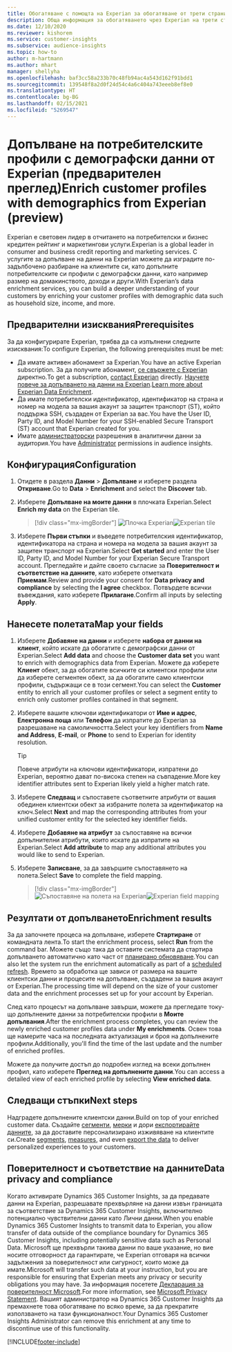 ```yaml
---
title: Обогатяване с помощта на Experian за обогатяване от трети страни
description: Обща информация за обогатяването чрез Experian на трети страни.
ms.date: 12/10/2020
ms.reviewer: kishorem
ms.service: customer-insights
ms.subservice: audience-insights
ms.topic: how-to
author: m-hartmann
ms.author: mhart
manager: shellyha
ms.openlocfilehash: baf3cc58a233b70c48fb94ac4a543d162f91bdd1
ms.sourcegitcommit: 139548f8a2d0f24d54c4a6c404a743eeeb8ef8e0
ms.translationtype: HT
ms.contentlocale: bg-BG
ms.lasthandoff: 02/15/2021
ms.locfileid: "5269547"
---
```

# <a name="enrich-customer-profiles-with-demographics-from-experian-preview"></a><span data-ttu-id="7d5cc-103">Допълване на потребителските профили с демографски данни от Experian (предварителен преглед)</span><span class="sxs-lookup"><span data-stu-id="7d5cc-103">Enrich customer profiles with demographics from Experian (preview)</span></span>

<span data-ttu-id="7d5cc-104">Experian е световен лидер в отчитането на потребителски и бизнес кредитен рейтинг и маркетингови услуги.</span><span class="sxs-lookup"><span data-stu-id="7d5cc-104">Experian is a global leader in consumer and business credit reporting and marketing services.</span></span> <span data-ttu-id="7d5cc-105">С услугите за допълване на данни на Experian можете да изградите по-задълбочено разбиране на клиентите си, като допълните потребителските си профили с демографски данни, като например размер на домакинството, доходи и други.</span><span class="sxs-lookup"><span data-stu-id="7d5cc-105">With Experian’s data enrichment services, you can build a deeper understanding of your customers by enriching your customer profiles with demographic data such as household size, income, and more.</span></span>

## <a name="prerequisites"></a><span data-ttu-id="7d5cc-106">Предварителни изисквания</span><span class="sxs-lookup"><span data-stu-id="7d5cc-106">Prerequisites</span></span>

<span data-ttu-id="7d5cc-107">За да конфигурирате Experian, трябва да са изпълнени следните изисквания:</span><span class="sxs-lookup"><span data-stu-id="7d5cc-107">To configure Experian, the following prerequisites must be met:</span></span>

- <span data-ttu-id="7d5cc-108">Да имате активен абонамент за Experian.</span><span class="sxs-lookup"><span data-stu-id="7d5cc-108">You have an active Experian subscription.</span></span> <span data-ttu-id="7d5cc-109">За да получите абонамент, [се свържете с Experian](https://www.experian.com/marketing-services/contact) директно.</span><span class="sxs-lookup"><span data-stu-id="7d5cc-109">To get a subscription, [contact Experian](https://www.experian.com/marketing-services/contact) directly.</span></span> <span data-ttu-id="7d5cc-110">[Научете повече за допълването на данни на Experian](https://www.experian.com/marketing-services/microsoft?cmpid=ems_web_mci_cdppage).</span><span class="sxs-lookup"><span data-stu-id="7d5cc-110">[Learn more about Experian Data Enrichment](https://www.experian.com/marketing-services/microsoft?cmpid=ems_web_mci_cdppage).</span></span>
- <span data-ttu-id="7d5cc-111">Да имате потребителски идентификатор, идентификатор на страна и номер на модела за вашия акаунт за защитен транспорт (ST), който поддържа SSH, създаден от Experian за вас.</span><span class="sxs-lookup"><span data-stu-id="7d5cc-111">You have the User ID, Party ID, and Model Number for your SSH-enabled Secure Transport (ST) account that Experian created for you.</span></span>
- <span data-ttu-id="7d5cc-112">Имате [администраторски](permissions.md#administrator) разрешения в аналитични данни за аудитория.</span><span class="sxs-lookup"><span data-stu-id="7d5cc-112">You have [Administrator](permissions.md#administrator) permissions in audience insights.</span></span>

## <a name="configuration"></a><span data-ttu-id="7d5cc-113">Конфигурация</span><span class="sxs-lookup"><span data-stu-id="7d5cc-113">Configuration</span></span>

1. <span data-ttu-id="7d5cc-114">Отидете в раздела **Данни** > **Допълване** и изберете раздела **Откриване**.</span><span class="sxs-lookup"><span data-stu-id="7d5cc-114">Go to **Data** > **Enrichment** and select the **Discover** tab.</span></span>

1. <span data-ttu-id="7d5cc-115">Изберете **Допълване на моите данни** в плочката Experian.</span><span class="sxs-lookup"><span data-stu-id="7d5cc-115">Select **Enrich my data** on the Experian tile.</span></span>

   > [!div class="mx-imgBorder"]
   > <span data-ttu-id="7d5cc-116">![Плочка Experian](media/experian-tile.png "Плочка Experian")</span><span class="sxs-lookup"><span data-stu-id="7d5cc-116">![Experian tile](media/experian-tile.png "Experian tile")</span></span>

1. <span data-ttu-id="7d5cc-117">Изберете **Първи стъпки** и въведете потребителския идентификатор, идентификатора на страна и номера на модела за вашия акаунт за защитен транспорт на Experian.</span><span class="sxs-lookup"><span data-stu-id="7d5cc-117">Select **Get started** and enter the User ID, Party ID, and Model Number for your Experian Secure Transport account.</span></span> <span data-ttu-id="7d5cc-118">Прегледайте и дайте своето съгласие за **Поверителност и съответствие на данните**, като изберете отметката **Приемам**.</span><span class="sxs-lookup"><span data-stu-id="7d5cc-118">Review and provide your consent for **Data privacy and compliance** by selecting the **I agree** checkbox.</span></span> <span data-ttu-id="7d5cc-119">Потвърдете всички въвеждания, като изберете **Прилагане**.</span><span class="sxs-lookup"><span data-stu-id="7d5cc-119">Confirm all inputs by selecting **Apply**.</span></span>

## <a name="map-your-fields"></a><span data-ttu-id="7d5cc-120">Нанесете полетата</span><span class="sxs-lookup"><span data-stu-id="7d5cc-120">Map your fields</span></span>

1.  <span data-ttu-id="7d5cc-121">Изберете **Добавяне на данни** и изберете **набора от данни на клиент**, който искате да обогатите с демографски данни от Experian.</span><span class="sxs-lookup"><span data-stu-id="7d5cc-121">Select **Add data** and choose the **Customer data set** you want to enrich with demographics data from Experian.</span></span> <span data-ttu-id="7d5cc-122">Можете да изберете **Клиент** обект, за да обогатите всичките си клиентски профили или да изберете сегментен обект, за да обогатите само клиентски профили, съдържащи се в този сегмент.</span><span class="sxs-lookup"><span data-stu-id="7d5cc-122">You can select the **Customer** entity to enrich all your customer profiles or select a segment entity to enrich only customer profiles contained in that segment.</span></span>

1. <span data-ttu-id="7d5cc-123">Изберете вашите ключови идентификатори от **Име и адрес**, **Електронна поща** или **Телефон** да изпратите до Experian за разрешаване на самоличността.</span><span class="sxs-lookup"><span data-stu-id="7d5cc-123">Select your key identifiers from **Name and Address**, **E-mail**, or **Phone** to send to Experian for identity resolution.</span></span>

   > [!TIP]
   > <span data-ttu-id="7d5cc-124">Повече атрибути на ключови идентификатори, изпратени до Experian, вероятно дават по-висока степен на съвпадение.</span><span class="sxs-lookup"><span data-stu-id="7d5cc-124">More key identifier attributes sent to Experian likely yield a higher match rate.</span></span>

1. <span data-ttu-id="7d5cc-125">Изберете **Следващ** и съпоставете съответните атрибути от вашия обединен клиентски обект за избраните полета за идентификатор на ключ.</span><span class="sxs-lookup"><span data-stu-id="7d5cc-125">Select **Next** and map the corresponding attributes from your unified customer entity for the selected key identifier fields.</span></span>

1. <span data-ttu-id="7d5cc-126">Изберете **Добавяне на атрибут** за съпоставяне на всички допълнителни атрибути, които искате да изпратите на Experian.</span><span class="sxs-lookup"><span data-stu-id="7d5cc-126">Select **Add attribute** to map any additional attributes you would like to send to Experian.</span></span>

1.  <span data-ttu-id="7d5cc-127">Изберете **Записване**, за да завършите съпоставянето на полета.</span><span class="sxs-lookup"><span data-stu-id="7d5cc-127">Select **Save** to complete the field mapping.</span></span>

    > [!div class="mx-imgBorder"]
    > <span data-ttu-id="7d5cc-128">![Съпоставяне на полета на Experian](media/experian-field-mapping.png "Съпоставяне на полета на Experian")</span><span class="sxs-lookup"><span data-stu-id="7d5cc-128">![Experian field mapping](media/experian-field-mapping.png "Experian field mapping")</span></span>

## <a name="enrichment-results"></a><span data-ttu-id="7d5cc-129">Резултати от допълването</span><span class="sxs-lookup"><span data-stu-id="7d5cc-129">Enrichment results</span></span>

<span data-ttu-id="7d5cc-130">За да започнете процеса на допълване, изберете **Стартиране** от командната лента.</span><span class="sxs-lookup"><span data-stu-id="7d5cc-130">To start the enrichment process, select **Run** from the command bar.</span></span> <span data-ttu-id="7d5cc-131">Можете също така да оставите системата да стартира допълването автоматично като част от [планирано обновяване](system.md#schedule-tab).</span><span class="sxs-lookup"><span data-stu-id="7d5cc-131">You can also let the system run the enrichment automatically as part of a [scheduled refresh](system.md#schedule-tab).</span></span> <span data-ttu-id="7d5cc-132">Времето за обработка ще зависи от размера на вашите клиентски данни и процесите на допълване, създадени за вашия акаунт от Experian.</span><span class="sxs-lookup"><span data-stu-id="7d5cc-132">The processing time will depend on the size of your customer data and the enrichment processes set up for your account by Experian.</span></span>

<span data-ttu-id="7d5cc-133">След като процесът на допълване завърши, можете да прегледате току-що допълнените данни за потребителски профили в **Моите допълвания**.</span><span class="sxs-lookup"><span data-stu-id="7d5cc-133">After the enrichment process completes, you can review the newly enriched customer profiles data under **My enrichments**.</span></span> <span data-ttu-id="7d5cc-134">Освен това ще намерите часа на последната актуализация и броя на допълнените профили.</span><span class="sxs-lookup"><span data-stu-id="7d5cc-134">Additionally, you'll find the time of the last update and the number of enriched profiles.</span></span>

<span data-ttu-id="7d5cc-135">Можете да получите достъп до подробен изглед на всеки допълнен профил, като изберете **Преглед на допълнените данни**.</span><span class="sxs-lookup"><span data-stu-id="7d5cc-135">You can access a detailed view of each enriched profile by selecting **View enriched data**.</span></span>

## <a name="next-steps"></a><span data-ttu-id="7d5cc-136">Следващи стъпки</span><span class="sxs-lookup"><span data-stu-id="7d5cc-136">Next steps</span></span>

<span data-ttu-id="7d5cc-137">Надградете допълнените клиентски данни.</span><span class="sxs-lookup"><span data-stu-id="7d5cc-137">Build on top of your enriched customer data.</span></span> <span data-ttu-id="7d5cc-138">Създайте [сегменти](segments.md), [мерки](measures.md) и дори [експортирайте данните](export-destinations.md), за да доставите персонализирано изживяване на клиентите си.</span><span class="sxs-lookup"><span data-stu-id="7d5cc-138">Create [segments](segments.md), [measures](measures.md), and even [export the data](export-destinations.md) to deliver personalized experiences to your customers.</span></span>

## <a name="data-privacy-and-compliance"></a><span data-ttu-id="7d5cc-139">Поверителност и съответствие на данните</span><span class="sxs-lookup"><span data-stu-id="7d5cc-139">Data privacy and compliance</span></span>

<span data-ttu-id="7d5cc-140">Когато активирате Dynamics 365 Customer Insights, за да предавате данни на Experian, разрешавате прехвърляне на данни извън границата за съответствие за Dynamics 365 Customer Insights, включително потенциално чувствителни данни като Лични данни.</span><span class="sxs-lookup"><span data-stu-id="7d5cc-140">When you enable Dynamics 365 Customer Insights to transmit data to Experian, you allow transfer of data outside of the compliance boundary for Dynamics 365 Customer Insights, including potentially sensitive data such as Personal Data.</span></span> <span data-ttu-id="7d5cc-141">Microsoft ще прехвърли такива данни по ваше указание, но вие носите отговорност да гарантирате, че Experian отговаря на всички задължения за поверителност или сигурност, които може да имате.</span><span class="sxs-lookup"><span data-stu-id="7d5cc-141">Microsoft will transfer such data at your instruction, but you are responsible for ensuring that Experian meets any privacy or security obligations you may have.</span></span> <span data-ttu-id="7d5cc-142">За информация посетете [Декларация за поверителност Microsoft](https://go.microsoft.com/fwlink/?linkid=396732).</span><span class="sxs-lookup"><span data-stu-id="7d5cc-142">For more information, see [Microsoft Privacy Statement](https://go.microsoft.com/fwlink/?linkid=396732).</span></span>
<span data-ttu-id="7d5cc-143">Вашият администратор на Dynamics 365 Customer Insights да премахнете това обогатяване по всяко време, за да прекратите използването на тази функционалност.</span><span class="sxs-lookup"><span data-stu-id="7d5cc-143">Your Dynamics 365 Customer Insights Administrator can remove this enrichment at any time to discontinue use of this functionality.</span></span>


[!INCLUDE[footer-include](../includes/footer-banner.md)]